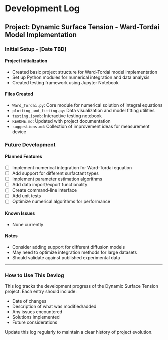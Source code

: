 # Development Log

## Project: Dynamic Surface Tension - Ward-Tordai Model Implementation

### Initial Setup - [Date TBD]

#### Project Initialization
- Created basic project structure for Ward-Tordai model implementation
- Set up Python modules for numerical integration and data analysis
- Created testing framework using Jupyter Notebook

#### Files Created
- `Ward_Tordai.py`: Core module for numerical solution of integral equations
- `plotting_and_fitting.py`: Data visualization and model fitting utilities
- `testing.ipynb`: Interactive testing notebook
- `README.md`: Updated with project documentation
- `suggestions.md`: Collection of improvement ideas for measurement device

### Future Development

#### Planned Features
- [ ] Implement numerical integration for Ward-Tordai equation
- [ ] Add support for different surfactant types
- [ ] Implement parameter estimation algorithms
- [ ] Add data import/export functionality
- [ ] Create command-line interface
- [ ] Add unit tests
- [ ] Optimize numerical algorithms for performance

#### Known Issues
- None currently

#### Notes
- Consider adding support for different diffusion models
- May need to optimize integration methods for large datasets
- Should validate against published experimental data

---

### How to Use This Devlog

This log tracks the development progress of the Dynamic Surface Tension project. Each entry should include:
- Date of changes
- Description of what was modified/added
- Any issues encountered
- Solutions implemented
- Future considerations

Update this log regularly to maintain a clear history of project evolution.
